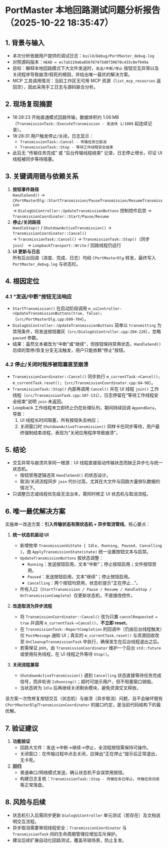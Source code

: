 # PortMaster 本地回路测试问题分析报告（2025-10-22 18:35:47）

## 1. 背景与输入
- 本次分析依据用户提供的调试日志：`build/Debug/PortMaster_debug.log`
- 对照源码版本：`HEAD = ec7a5119a6a856f87475d0f30678c433c0ef949a`
- 目标：解释本地回路模式下大文件发送时，`发送/中断/停止` 按钮交互异常以及关闭程序导致崩溃/假死的根因，并给出唯一最优的解决方案。
- MCP 工具调用情况：当前工作区无可用 MCP 资源（`list_mcp_resources` 返回空），因此采用手工日志与源码联合分析。

## 2. 现场复现摘要
- 18:28:23 开始直通模式回路传输，数据体积约 1.06 MB（`TransmissionTask::ExecuteTransmission - 发送块 1/1088` 起连续记录）。
- 18:28:31 用户触发停止/关闭，日志显示：
  - `TransmissionTask::Cancel - 传输任务已取消`
  - `TransmissionTask::Stop - 等待工作线程安全结束`
- 此后无 “传输任务完成” 或 “后台传输线程结束” 记录，日志停止增长，印证 UI 线程被同步等待阻塞。

## 3. 关键调用链与依赖关系
1. **按钮事件路径**  
   `HandleSend()` → `CPortMasterDlg::StartTransmission/PauseTransmission/ResumeTransmission`  
   → `DialogUiController::UpdateTransmissionButtons` 控制控件启禁 → `TransmissionCoordinator::Start/Pause/Resume`
2. **停止/关闭路径**  
   `HandleStop()` / `ShutdownActiveTransmission()` → `TransmissionCoordinator::Cancel()`  
   → `TransmissionTask::Cancel()` → `TransmissionTask::Stop()`（同步 `join`） → `LoopbackTransport::Write` / 回路线程仍运行
3. **UI 更新与日志**  
   所有后台回调（进度、完成、日志）均经 `CPortMasterDlg` 转发，最终写入 `PortMaster_debug.log` 与状态栏。

## 4. 根因定位

### 4.1 “发送/中断”按钮无法响应
- `StartTransmission()` 在启动阶段调用 `m_uiController->UpdateTransmissionButtons(true, false);`（`src/PortMasterDlg.cpp:699-704`）。
- `DialogUiController::UpdateTransmissionButtons` 简单以 `transmitting` 为禁用条件，将发送按钮置灰（`src/DialogUiController.cpp:204-220`），忽略 `paused` 参数。
- 结果：虽然文本被改为“中断”或“继续”，但按钮保持禁用状态，`HandleSend()` 后续的暂停/恢复分支无法触发，用户只能依赖“停止”按钮。

### 4.2 停止/关闭时程序被阻塞直至崩溃
- `TransmissionCoordinator::Cancel()` 同步执行 `m_currentTask->Cancel(); m_currentTask.reset();`（`src/TransmissionCoordinator.cpp:84-90`）。
- `TransmissionTask::Stop()` 内部再调用 `Cancel()` 并在 UI 线程 `join()` 工作线程（`src/TransmissionTask.cpp:107-131`），日志停留在“等待工作线程安全结束”说明 `join` 未返回。
- Loopback 工作线程未立即终止仍在处理队列，期间持续回调 `AppendData`，导致：
  1. UI 线程长时间阻塞，所有按钮失去响应；
  2. 关闭窗口时 `ShutdownActiveTransmission()` 同样卡在同步等待，用户最终强制结束进程，表现为“关闭应用程序导致崩溃”。

## 5. 结论
- 交互异常与崩溃共享同一根源：UI 线程直接驱动传输状态而缺乏异步化与统一状态机。  
  - 按钮禁用逻辑违背 `HandleSend()` 的状态设计。  
  - 取消/关闭流程同步 `join` 代价过高，尤其在大文件与回路大量排队数据的情况下。
- 只调整日志或线程优先级无法治本，需同时修正 UI 状态机与取消流程。

## 6. 唯一最优解决方案
实施单一改造方案：**引入传输状态有限状态机 + 异步取消管线**。核心要点：

1. **统一状态机驱动 UI**  
   - 新增枚举 `TransmissionUiState { Idle, Running, Paused, Cancelling }`，由 `ApplyTransmissionState(state)` 统一设置按钮文本与启禁。
   - `UpdateTransmissionButtons` 按状态调整：  
     - `Running`：发送按钮启用，文本“中断”；停止按钮启用；文件按钮禁用。  
     - `Paused`：发送按钮启用，文本“继续”；停止按钮启用。  
     - `Cancelling`：两个按钮均禁用，状态栏提示“正在停止…”。  
   - 所有入口（`StartTransmission / Pause / Resume / HandleStop / OnTransmissionComplete`）仅更新状态机，不直接改控件。

2. **改造取消为异步流程**  
   - 将 `TransmissionCoordinator::Cancel()` 改为只置 `cancelRequested = true` 并调用 `m_currentTask->Cancel()`，**不立即 reset**。  
   - 在 `TransmissionTask::ReportCompletion` 的回调中（仍由后台线程触发）仅 `PostMessage` 通知 UI；真实的 `m_currentTask.reset()` 与资源回收改至 `OnCleanupTransmissionTask` 中执行，确保发生在后台线程退出之后。  
   - 若需保证 join，由 `TransmissionCoordinator` 维护一个后台 `std::future` 或使用任务线程，在 UI 线程之外等待 `Stop()`。

3. **关闭流程兼容**  
   - `ShutdownActiveTransmission()` 遇到 `Cancelling` 状态直接等待任务完成信号，而非轮询 `IsRunning()`；超时可提示用户，但不阻塞窗口销毁。  
   - 当状态转为 `Idle` 后再继续关闭剩余模块，避免资源交叉释放。

该方案一次性修复按钮交互（状态机）与崩溃（异步取消）问题，且不会破坏既有 `CPortMasterDlg`/`TransmissionCoordinator` 的接口约定，是当前代码结构下的最优解。

## 7. 验证建议
1. **功能验证**  
   - 回路大文件：发送→中断→继续→停止，全流程按钮需保持可操作。  
   - 关闭窗口：在传输过程中点击关闭，应弹出“正在停止”提示后正常退出，无卡死。
2. **回归**  
   - 普通串口/网络模式发送，确认状态机不会误禁用按钮。  
   - 构建日志复核：`TransmissionTask::Stop - 传输任务已停止`、`传输任务完成` 等正常落盘。

## 8. 风险与后续
- 状态机引入后需同步更新 `DialogUiController` 单元测试（若存在）及文档说明交互流程。
- 异步取消需要审视线程安全：`TransmissionCoordinator` 与 `TransmissionTask` 间的生命周期管理应增加互斥保护。
- 建议后续扩展自动化回路测试，覆盖吊销场景，防止复发。
